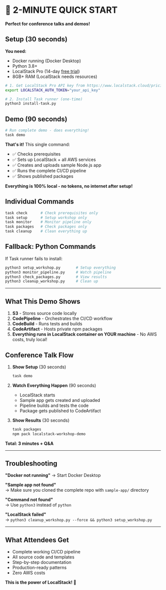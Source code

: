 # 🚀 2-MINUTE QUICK START

**Perfect for conference talks and demos!**

## Setup (30 seconds)

**You need:**
- Docker running (Docker Desktop)
- Python 3.8+ 
- LocalStack Pro (14-day [free trial](https://www.localstack.cloud/pricing))
- 8GB+ RAM (LocalStack needs resources)

```bash
# 1. Get LocalStack Pro API key from https://www.localstack.cloud/pricing
export LOCALSTACK_AUTH_TOKEN="your_api_key"

# 2. Install Task runner (one-time)
python3 install-task.py
```

## Demo (90 seconds)
```bash
# Run complete demo - does everything!
task demo
```

**That's it!** This single command:
- ✅ Checks prerequisites
- ✅ Sets up LocalStack + all AWS services  
- ✅ Creates and uploads sample Node.js app
- ✅ Runs the complete CI/CD pipeline
- ✅ Shows published packages

**Everything is 100% local - no tokens, no internet after setup!**

## Individual Commands
```bash
task check      # Check prerequisites only
task setup      # Setup workshop only  
task monitor    # Monitor pipeline only
task packages   # Check packages only
task cleanup    # Clean everything up
```

## Fallback: Python Commands

If Task runner fails to install:

```bash
python3 setup_workshop.py       # Setup everything
python3 monitor_pipeline.py     # Watch pipeline  
python3 check_packages.py       # View results
python3 cleanup_workshop.py     # Clean up
```

---

## What This Demo Shows

1. **S3** - Stores source code locally
2. **CodePipeline** - Orchestrates the CI/CD workflow
3. **CodeBuild** - Runs tests and builds  
4. **CodeArtifact** - Hosts private npm packages
5. **Everything runs in LocalStack container on YOUR machine** - No AWS costs, truly local!

## Conference Talk Flow

1. **Show Setup** (30 seconds)
   ```bash
   task demo
   ```

2. **Watch Everything Happen** (90 seconds)
   - LocalStack starts
   - Sample app gets created and uploaded
   - Pipeline builds and tests the code
   - Package gets published to CodeArtifact

3. **Show Results** (30 seconds)
   ```bash
   task packages
   npm pack localstack-workshop-demo
   ```

**Total: 3 minutes + Q&A**

---

## Troubleshooting

**"Docker not running"**
→ Start Docker Desktop

**"Sample app not found"**  
→ Make sure you cloned the complete repo with `sample-app/` directory

**"Command not found"**  
→ Use `python3` instead of `python`

**"LocalStack failed"**  
→ `python3 cleanup_workshop.py --force && python3 setup_workshop.py`

---

## What Attendees Get

- Complete working CI/CD pipeline
- All source code and templates  
- Step-by-step documentation
- Production-ready patterns
- Zero AWS costs

**This is the power of LocalStack! 🎉**